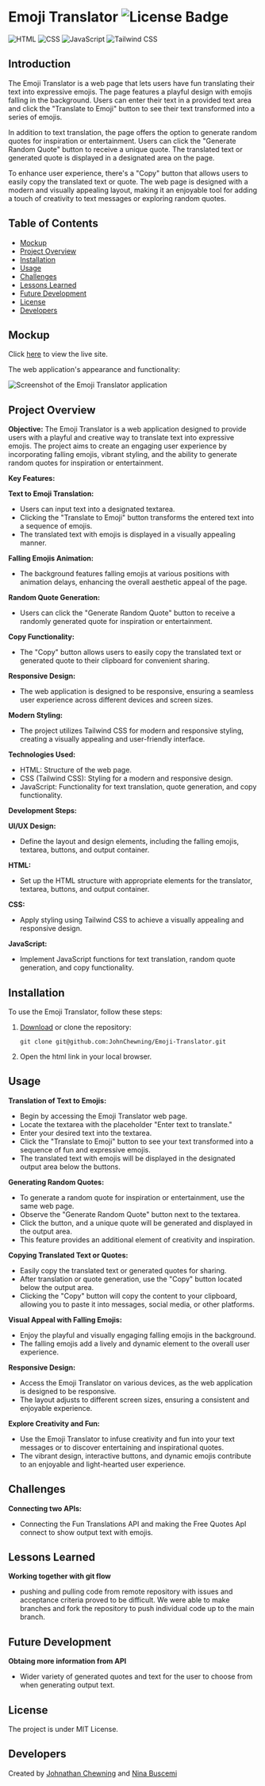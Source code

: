 # Emoji Translator ![License Badge](https://badgen.net/static/license/MIT/blue)

![HTML](https://camo.githubusercontent.com/bfe6a48836e87b13a16f1f56f88fee428475c2ac29247992ec9b8bcc7154f881/68747470733a2f2f696d672e736869656c64732e696f2f62616467652f48544d4c352d4533344632363f7374796c653d666f722d7468652d6261646765266c6f676f3d68746d6c35266c6f676f436f6c6f723d7768697465)
![CSS](https://camo.githubusercontent.com/472c222e8f240a48ae51cd9b082a1b857be809dcd851a25150890c2da50c13a5/68747470733a2f2f696d672e736869656c64732e696f2f62616467652f435353332d3135373242363f7374796c653d666f722d7468652d6261646765266c6f676f3d63737333266c6f676f436f6c6f723d7768697465)
![JavaScript](https://camo.githubusercontent.com/84372c7d2f1a7308844360ecad82d49b3f6cbc068a0c5e31aeea6ca5344b77ba/68747470733a2f2f696d672e736869656c64732e696f2f62616467652f4a6176615363726970742d4637444631453f7374796c653d666f722d7468652d6261646765266c6f676f3d6a617661736372697074266c6f676f436f6c6f723d626c61636b)
![Tailwind CSS](https://img.shields.io/badge/Tailwind_CSS-38B2AC?style=for-the-badge&logo=tailwind-css&logoColor=white)

## Introduction

The Emoji Translator is a web page that lets users have fun translating their text into expressive emojis. The page features a playful design with emojis falling in the background. Users can enter their text in a provided text area and click the "Translate to Emoji" button to see their text transformed into a series of emojis.

In addition to text translation, the page offers the option to generate random quotes for inspiration or entertainment. Users can click the "Generate Random Quote" button to receive a unique quote. The translated text or generated quote is displayed in a designated area on the page.

To enhance user experience, there's a "Copy" button that allows users to easily copy the translated text or quote. The web page is designed with a modern and visually appealing layout, making it an enjoyable tool for adding a touch of creativity to text messages or exploring random quotes.

## Table of Contents

- [Mockup](#mockup)
- [Project Overview](#project-overview)
- [Installation](#installation)
- [Usage](#usage)
- [Challenges](#challenges)
- [Lessons Learned](#lessons-learned)
- [Future Development](#future-development)
- [License](#license)
- [Developers](#developers)

## Mockup 

Click [here](https://johnchewning.github.io/Emoji-Translator/) to view the live site.

The web application's appearance and functionality:

![Screenshot of the Emoji Translator application](./assets/images/Screenshot%20(2).png)

## Project Overview

**Objective:**
The Emoji Translator is a web application designed to provide users with a playful and creative way to translate text into expressive emojis. The project aims to create an engaging user experience by incorporating falling emojis, vibrant styling, and the ability to generate random quotes for inspiration or entertainment.

**Key Features:**

 **Text to Emoji Translation:**
   - Users can input text into a designated textarea.
   - Clicking the "Translate to Emoji" button transforms the entered text into a sequence of emojis.
   - The translated text with emojis is displayed in a visually appealing manner.

 **Falling Emojis Animation:**
   - The background features falling emojis at various positions with animation delays, enhancing the overall aesthetic appeal of the page.

 **Random Quote Generation:**
   - Users can click the "Generate Random Quote" button to receive a randomly generated quote for inspiration or entertainment.

 **Copy Functionality:**
   - The "Copy" button allows users to easily copy the translated text or generated quote to their clipboard for convenient sharing.

 **Responsive Design:**
   - The web application is designed to be responsive, ensuring a seamless user experience across different devices and screen sizes.

 **Modern Styling:**
   - The project utilizes Tailwind CSS for modern and responsive styling, creating a visually appealing and user-friendly interface.

**Technologies Used:**
   - HTML: Structure of the web page.
   - CSS (Tailwind CSS): Styling for a modern and responsive design.
   - JavaScript: Functionality for text translation, quote generation, and copy functionality.

**Development Steps:**

 **UI/UX Design:**
   - Define the layout and design elements, including the falling emojis, textarea, buttons, and output container.

 **HTML:**
   - Set up the HTML structure with appropriate elements for the translator, textarea, buttons, and output container.

 **CSS:**
   - Apply styling using Tailwind CSS to achieve a visually appealing and responsive design.

 **JavaScript:**
   - Implement JavaScript functions for text translation, random quote generation, and copy functionality.

## Installation

To use the Emoji Translator, follow these steps:

1. [Download](https://github.com/ninabuscemi/TaskForge](https://github.com/ninabuscemi/Emoji-Translator)](https://github.com/JohnChewning/Emoji-Translator)) or clone the repository:

    ```
    git clone git@github.com:JohnChewning/Emoji-Translator.git
    ```

2. Open the html link in your local browser.

## Usage

 **Translation of Text to Emojis:**
   - Begin by accessing the Emoji Translator web page.
   - Locate the textarea with the placeholder "Enter text to translate."
   - Enter your desired text into the textarea.
   - Click the "Translate to Emoji" button to see your text transformed into a sequence of fun and expressive emojis.
   - The translated text with emojis will be displayed in the designated output area below the buttons.

 **Generating Random Quotes:**
   - To generate a random quote for inspiration or entertainment, use the same web page.
   - Observe the "Generate Random Quote" button next to the textarea.
   - Click the button, and a unique quote will be generated and displayed in the output area.
   - This feature provides an additional element of creativity and inspiration.

 **Copying Translated Text or Quotes:**
   - Easily copy the translated text or generated quotes for sharing.
   - After translation or quote generation, use the "Copy" button located below the output area.
   - Clicking the "Copy" button will copy the content to your clipboard, allowing you to paste it into messages, social media, or other platforms.

 **Visual Appeal with Falling Emojis:**
   - Enjoy the playful and visually engaging falling emojis in the background.
   - The falling emojis add a lively and dynamic element to the overall user experience.

 **Responsive Design:**
   - Access the Emoji Translator on various devices, as the web application is designed to be responsive.
   - The layout adjusts to different screen sizes, ensuring a consistent and enjoyable experience.

 **Explore Creativity and Fun:**
   - Use the Emoji Translator to infuse creativity and fun into your text messages or to discover entertaining and inspirational quotes.
   - The vibrant design, interactive buttons, and dynamic emojis contribute to an enjoyable and light-hearted user experience.

## Challenges

**Connecting two APIs:**
   - Connecting the Fun Translations API and making the Free Quotes ApI connect to show output text with emojis.

## Lessons Learned

**Working together with git flow**
  - pushing and pulling code from remote repository with issues and acceptance criteria proved to be difficult. We were able to make branches and fork the repository to push individual code up to the main branch.

## Future Development

**Obtaing more information from API**
   - Wider variety of generated quotes and text for the user to choose from when generating output text.

## License

The project is under MIT License.

## Developers

Created by [Johnathan Chewning](https://github.com/JohnChewning) and [Nina Buscemi](https://github.com/ninabuscemi)
